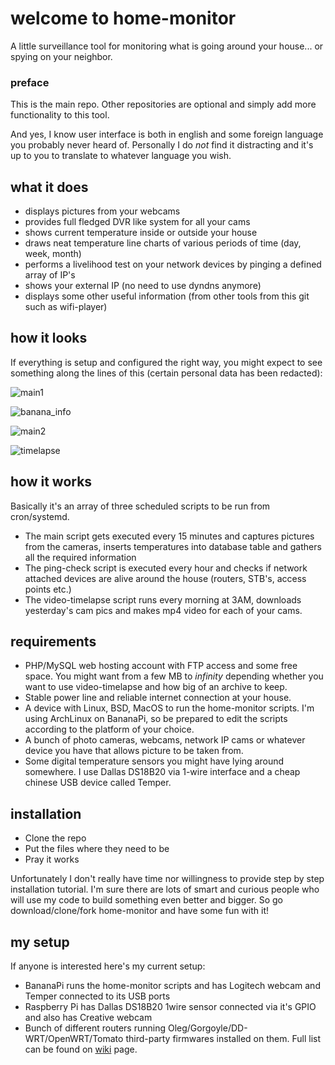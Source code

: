# welcome to home-monitor
A little surveillance tool for monitoring what is going around your house... or spying on your neighbor.

### preface

This is the main repo. Other repositories are optional and simply add more functionality to this tool.

And yes, I know user interface is both in english and some foreign language you probably never heard of. Personally I do *not* find it distracting and it's up to you to translate to whatever language you wish.

## what it does

- displays pictures from your webcams
- provides full fledged DVR like system for all your cams
- shows current temperature inside or outside your house
- draws neat temperature line charts of various periods of time (day, week, month)
- performs a livelihood test on your network devices by pinging a defined array of IP's
- shows your external IP (no need to use dyndns anymore)
- displays some other useful information (from other tools from this git such as wifi-player)

## how it looks

If everything is setup and configured the right way, you might expect to see something along the lines of this (certain personal data has been redacted):

![main1](https://cloud.githubusercontent.com/assets/12605057/7812346/10857b9a-03ba-11e5-8b6f-8e3b9cffd6af.jpg)

![banana_info](https://cloud.githubusercontent.com/assets/12605057/7808582/fade089c-039c-11e5-9d86-2cceef768348.jpg)

![main2](https://cloud.githubusercontent.com/assets/12605057/7812347/108cc800-03ba-11e5-83e9-014ae8205eca.jpg)

![timelapse](https://cloud.githubusercontent.com/assets/12605057/7812493/541e0c04-03bb-11e5-9635-afdd67052452.jpg)

## how it works

Basically it's an array of three scheduled scripts to be run from cron/systemd.

* The main script gets executed every 15 minutes and captures pictures from the cameras, inserts temperatures into database table and gathers all the required information
* The ping-check script is executed every hour and checks if network attached devices are alive around the house (routers, STB's, access points etc.)
* The video-timelapse script runs every morning at 3AM, downloads yesterday's cam pics and makes mp4 video for each of your cams.

## requirements

- PHP/MySQL web hosting account with FTP access and some free space. You might want from a few MB to *infinity* depending whether you want to use video-timelapse and how big of an archive to keep.
- Stable power line and reliable internet connection at your house.
- A device with Linux, BSD, MacOS to run the home-monitor scripts. I'm using ArchLinux on BananaPi, so be prepared to edit the scripts according to the platform of your choice.
- A bunch of photo cameras, webcams, network IP cams or whatever device you have that allows picture to be taken from.
- Some digital temperature sensors you might have lying around somewhere. I use Dallas DS18B20 via 1-wire interface and a cheap chinese USB device called Temper.


## installation

* Clone the repo 
* Put the files where they need to be
* Pray it works

Unfortunately I don't really have time nor willingness to provide step by step installation tutorial. I'm sure there are lots of smart and curious people who will use my code to build something even better and bigger. So go download/clone/fork home-monitor and have some fun with it!

## my setup

If anyone is interested here's my current setup:

* BananaPi runs the home-monitor scripts and has Logitech webcam and Temper connected to its USB ports
* Raspberry Pi has Dallas DS18B20 1wire sensor connected via it's GPIO and also has Creative webcam
* Bunch of different routers running Oleg/Gorgoyle/DD-WRT/OpenWRT/Tomato third-party firmwares installed on them. Full list can be found on [wiki](https://github.com/gedasm/home-monitor/wiki) page.
